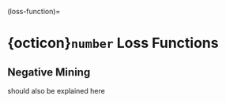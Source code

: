 (loss-function)=
# {octicon}`number` Loss Functions

## Negative Mining

should also be explained here